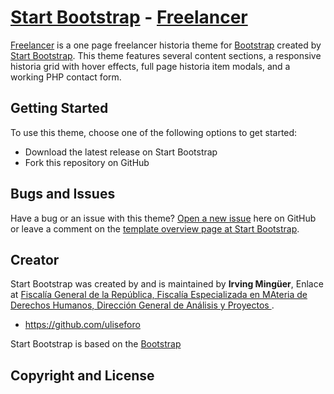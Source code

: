 # [Start Bootstrap](http://startbootstrap.com/) - [Freelancer](http://startbootstrap.com/template-overviews/freelancer/)

[Freelancer](http://startbootstrap.com/template-overviews/freelancer/) is a one page freelancer historia theme for [Bootstrap](http://getbootstrap.com/) created by [Start Bootstrap](http://startbootstrap.com/). This theme features several content sections, a responsive historia grid with hover effects, full page historia item modals, and a working PHP contact form.

## Getting Started

To use this theme, choose one of the following options to get started:
* Download the latest release on Start Bootstrap
* Fork this repository on GitHub

## Bugs and Issues

Have a bug or an issue with this theme? [Open a new issue](https://github.com/IronSummitMedia/startbootstrap-freelancer/issues) here on GitHub or leave a comment on the [template overview page at Start Bootstrap](http://startbootstrap.com/template-overviews/freelancer/).

## Creator

Start Bootstrap was created by and is maintained by **Irving Mingüer**, Enlace at [Fiscalía General de la República, Fiscalía Especializada en MAteria de Derechos Humanos, Dirección General de Análisis y Proyectos ](https://www.gob.mx/fgr/).

* https://github.com/uliseforo

Start Bootstrap is based on the [Bootstrap](http://getbootstrap.com/) 
## Copyright and License

